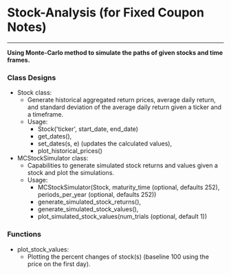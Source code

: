 # Stock-Analysis (for Fixed Coupon Notes)
---
**Using Monte-Carlo method to simulate the paths of given stocks and time frames.**
### Class Designs
 - Stock class:
   - Generate historical aggregated return prices, average daily return, and standard deviation of the average daily return given a ticker and a timeframe.
   - Usage:
     - Stock('ticker', start_date, end_date)
     - get_dates(), 
     - set_dates(s, e) (updates the calculated values), 
     - plot_historical_prices()
 - MCStockSimulator class:
   - Capabilities to generate simulated stock returns and values given a stock and plot the simulations.
   - Usage:
     - MCStockSimulator(Stock, maturity_time (optional, defaults 252), periods_per_year (optional, defaults 252))
      - generate_simulated_stock_returns(),
      - generate_simulated_stock_values(),
      - plot_simulated_stock_values(num_trials (optional, default 1))

### Functions
 - plot_stock_values:
   - Plotting the percent changes of stock(s) (baseline 100 using the price on the first day).
  
